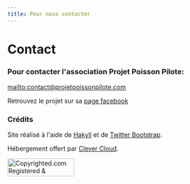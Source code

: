 ```yaml
---
title: Pour nous contacter
---
```


</div>
</div>
<div class="hero" style="background-image:url('/images/header4.jpg')">
  <div class="title">
    <h1>Contact</h1>
  </div>
</div>

<div class="container">

### Pour contacter l'association Projet Poisson Pilote:

<mailto:contact@projetpoissonpilote.com>

Retrouvez le projet sur sa [page facebook](http://www.facebook.com/projetpoissonpilote/)

### Crédits

Site réalisé à l'aide de [Hakyll](http://jaspervdj.be/hakyll) et de [Twitter
Bootstrap](http://twitter.github.com/bootstrap).

Hébergement offert par [Clever Cloud](http://clever-cloud.com).

<a target="_blank" href="http://www.copyrighted.com/copyrights/view/pvbn-dl6s-tpvy-v816"><img border="0" alt="Copyrighted.com Registered &amp; Protected 
PVBN-DL6S-TPVY-V816" title="Copyrighted.com Registered &amp; Protected 
PVBN-DL6S-TPVY-V816" width="150" height="40" src="http://static.copyrighted.com/images/seal.gif" /></a>
